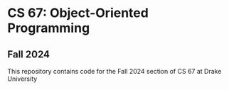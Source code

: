 # CS 67: Object-Oriented Programming
## Fall 2024

This repository contains code for the Fall 2024 section of CS 67 at Drake University
